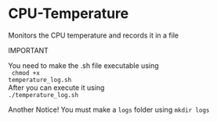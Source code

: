 # CPU-Temperature
Monitors the CPU temperature and records it in a file

IMPORTANT

You need to make the .sh file executable using 
<br><code> chmod +x temperature_log.sh</code>
<br>After you can execute it using 
<br><code>./temperature_log.sh</code>

Another Notice!
You must make a <code>logs</code> folder using
<code>mkdir logs</code>
